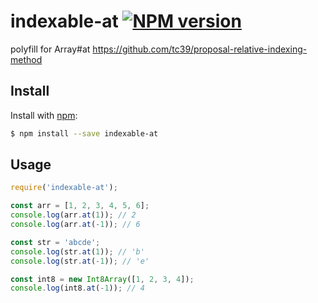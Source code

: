 # indexable-at [![NPM version](https://img.shields.io/npm/v/indexable-at.svg?style=flat)](https://www.npmjs.com/package/indexable-at)
polyfill for Array#at https://github.com/tc39/proposal-relative-indexing-method

## Install

Install with [npm](https://www.npmjs.com/):

```sh
$ npm install --save indexable-at
```

## Usage

```js
require('indexable-at');

const arr = [1, 2, 3, 4, 5, 6];
console.log(arr.at(1)); // 2
console.log(arr.at(-1)); // 6

const str = 'abcde';
console.log(str.at(1)); // 'b'
console.log(str.at(-1)); // 'e'

const int8 = new Int8Array([1, 2, 3, 4]);
console.log(int8.at(-1)); // 4
```